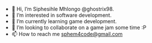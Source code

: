 - 👋 Hi, I’m Siphesihle Mhlongo @ghostrix98.
- 👀 I’m interested in software development.
- 🌱 I’m currently learning game development.
- 💞️ I’m looking to collaborate on a game jam some time :P
- 📫 How to reach me sphem4code@gmail.com

<!---
ghostrix98/ghostrix98 is a ✨ special ✨ repository because its `README.md` (this file) appears on your GitHub profile.
You can click the Preview link to take a look at your changes.
--->
